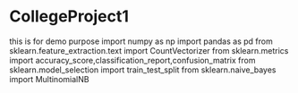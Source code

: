 # CollegeProject1
this is for demo purpose 
import numpy as np
import pandas as pd
from sklearn.feature_extraction.text import CountVectorizer
from sklearn.metrics import accuracy_score,classification_report,confusion_matrix
from sklearn.model_selection import train_test_split
from sklearn.naive_bayes import MultinomialNB
